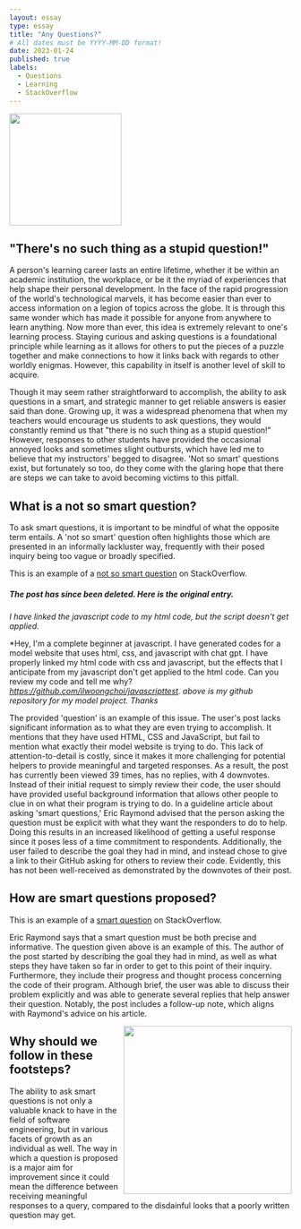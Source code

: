 ```yaml
---
layout: essay
type: essay
title: "Any Questions?"
# All dates must be YYYY-MM-DD format!
date: 2023-01-24
published: true
labels:
  - Questions
  - Learning
  - StackOverflow
---
```


<img width="200px" class="rounded float-start pe-4" src="https://theprimaryhead.files.wordpress.com/2017/10/screenshot_20171015-0124451495471234.png?w=994">

## "There's no such thing as a stupid question!"

A person's learning career lasts an entire lifetime, whether it be within an academic institution, the workplace, or be it the myriad of experiences that help shape their personal development. In the face of the rapid progression of the world's technological marvels, it has become easier than ever to access information on a legion of topics across the globe. It is through this same wonder which has made it possible for anyone from anywhere to learn anything. Now more than ever, this idea is extremely relevant to one's learning process. Staying curious and asking questions is a foundational principle while learning as it allows for others to put the pieces of a puzzle together and make connections to how it links back with regards to other worldly enigmas. However, this capability in itself is another level of skill to acquire.

Though it may seem rather straightforward to accomplish, the ability to ask questions in a smart, and strategic manner to get reliable answers is easier said than done. Growing up, it was a widespread phenomena that when my teachers would encourage us students to ask questions, they would constantly remind us that "there is no such thing as a stupid question!" However, responses to other students have provided the occasional annoyed looks and sometimes slight outbursts, which have led me to believe that my instructors' begged to disagree. 'Not so smart' questions exist, but fortunately so too, do they come with the glaring hope that there are steps we can take to avoid becoming victims to this pitfall. 


## What is a not so smart question? 

To ask smart questions, it is important to be mindful of what the opposite term entails. A 'not so smart' question often highlights those which are presented in an informally lackluster way, frequently with their posed inquiry being too vague or broadly specified. 

This is an example of a [not so smart question](https://stackoverflow.com/questions/77884605/i-have-linked-the-javascript-code-to-my-html-code-but-the-script-doesnt-get-app) on StackOverflow. 

##### The post has since been deleted. Here is the original entry. 

  *I have linked the javascript code to my html code, but the script doesn't get applied.*
  
  *Hey, I'm a complete beginner at javascript. I have generated codes for a model website that uses html, css, and javascript with chat gpt. I have properly linked my html code with css and javascript, but the effects that I anticipate from my javascript don't get applied to the html code. Can you review my code and tell me why? *https://github.com/ilwoongchoi/javascripttest.* 
*above is my github repository for my model project. Thanks*

The provided 'question' is an example of this issue. The user's post lacks significant information as to what they are even trying to accomplish. It mentions that they have used HTML, CSS and JavaScript, but fail to mention what exactly their model website is trying to do. This lack of attention-to-detail is costly, since it makes it more challenging for potential helpers to provide meaningful and targeted responses. As a result, the post has currently been viewed 39 times, has no replies, with 4 downvotes. Instead of their initial request to simply review their code, the user should have provided useful background information that allows other people to clue in on what their program is trying to do. In a guideline article about asking 'smart questions,' Eric Raymond advised that the person asking the question must be explicit with what they want the responders to do to help. Doing this results in an increased likelihood of getting a useful response since it poses less of a time commitment to respondents. Additionally, the user failed to describe the goal they had in mind, and instead chose to give a link to their GitHub asking for others to review their code. Evidently, this has not been well-received as demonstrated by the downvotes of their post. 

## How are smart questions proposed?  

This is an example of a [smart question](https://stackoverflow.com/questions/77097920/middleware-for-next-auth-and-i18n-next-js-13-with-app-router) on StackOverflow. 

Eric Raymond says that a smart question must be both precise and informative. The question given above is an example of this. The author of the post started by describing the goal they had in mind, as well as what steps they have taken so far in order to get to this point of their inquiry. Furthermore, they include their progress and thought process concerning the code of their program. Although brief, the user was able to discuss their problem explicitly and was able to generate several replies that help answer their question. Notably, the post includes a follow-up note, which aligns with Raymond's advice on his article. 

<div style="float: right; margin-left: 10px;">
  <img width="300px" class="rounded" src="https://chronicle.brightspotcdn.com/dims4/default/32f0588/2147483647/strip/true/crop/972x510+0+12/resize/1200x630!/quality/90/?url=http%3A%2F%2Fchronicle-brightspot.s3.us-east-1.amazonaws.com%2F89%2F26%2F429c3aa4415580a788eeb771403d%2F6538-advice-guide-main.jpg"> 
</div>

## Why should we follow in these footsteps?

The ability to ask smart questions is not only a valuable knack to have in the field of software engineering, but in various facets of growth as an individual as well. The way in which a question is proposed is a major aim for improvement since it could mean the difference between receiving meaningful responses to a query, compared to the disdainful looks that a poorly written question may get. 
